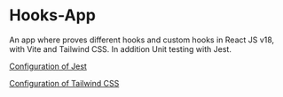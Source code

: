 # Hooks-App

An app where proves different hooks and custom hooks in React JS v18, with Vite and Tailwind CSS. In addition Unit testing with Jest.

[Configuration of Jest](https://gist.github.com/GOJAx64/38a7dbea046d5c88d72f75095a4fb879)


[Configuration of Tailwind CSS](https://gist.github.com/GOJAx64/b7440a9fd9a7f69fd943e1d14e1c6952)
